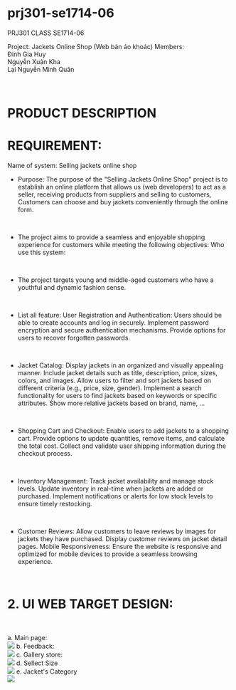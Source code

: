 # prj301-se1714-06

PRJ301 CLASS SE1714-06

Project: Jackets Online Shop (Web bán áo khoác)
Members: <br>
Đinh Gia Huy <br>
Nguyễn Xuân Kha <br>
Lại Nguyễn Minh Quân <br>
		<br></br>

# PRODUCT DESCRIPTION

# REQUIREMENT:
Name of system:
Selling jackets online shop

* Purpose: 
The purpose of the "Selling Jackets Online Shop" project is to establish an online platform that allows us (web developers) to act as a seller, receiving products from suppliers and selling to customers, Customers can choose and buy jackets conveniently through the online form. 
<br>

* The project aims to provide a seamless and enjoyable shopping experience for customers while meeting the following objectives:
Who use this system: 
<br>

*  The project targets young and middle-aged customers who have a youthful and dynamic fashion sense.
<br>

* List all feature:
User Registration and Authentication:
Users should be able to create accounts and log in securely.
Implement password encryption and secure authentication mechanisms.
Provide options for users to recover forgotten passwords.
<br>

* Jacket Catalog:
Display jackets in an organized and visually appealing manner.
Include jacket details such as title, description, price, sizes, colors, and images.
Allow users to filter and sort jackets based on different criteria (e.g., price, size, gender).
Implement a search functionality for users to find jackets based on keywords or specific attributes.
Show more relative jackets based on brand, name, …
<br>

* Shopping Cart and Checkout:
Enable users to add jackets to a shopping cart.
Provide options to update quantities, remove items, and calculate the total cost.
Collect and validate user shipping information during the checkout process.
<br>

* Inventory Management:
Track jacket availability and manage stock levels.
Update inventory in real-time when jackets are added or purchased.
Implement notifications or alerts for low stock levels to ensure timely restocking.
<br>

* Customer Reviews:
Allow customers to leave reviews by images for jackets they have purchased.
Display customer reviews on jacket detail pages.
Mobile Responsiveness:
Ensure the website is responsive and optimized for mobile devices to provide a seamless browsing experience.
<br>

# 2. UI WEB TARGET DESIGN:
<br>

a.	 Main page:<br>
<img src="./windowDes/Base.png">
b.   Feedback:<br>
<img src="./windowDes/Feedback.png">
c.   Gallery store:<br>
<img src="./windowDes/Gallery.png">
d.   Sellect Size<br>
<img src="./windowDes/Gợi ý chọn size.png">
e.   Jacket's Category<br>
<img src="./windowDes/Jacket's Category - Jackets for men.png">
